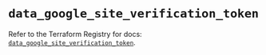 # `data_google_site_verification_token`

Refer to the Terraform Registry for docs: [`data_google_site_verification_token`](https://registry.terraform.io/providers/hashicorp/google/6.49.0/docs/data-sources/site_verification_token).
